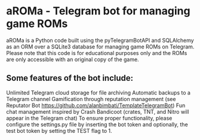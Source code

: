 # aROMa - Telegram bot for managing game ROMs
aROMa is a Python code built using the pyTelegramBotAPI and SQLAlchemy as an ORM over a SQLite3 database for managing game ROMs on Telegram. Please note that this code is for educational purposes only and the ROMs are only accessible with an original copy of the game.

## Some features of the bot include:

Unlimited Telegram cloud storage for file archiving
Automatic backups to a Telegram channel
Gamification through reputation management (see Reputator Bot https://github.com/alanbimbati/TemplateTelegramBot)
Fun chat management inspired by Crash Bandicoot (crates, TNT, and Nitro will appear in the Telegram chat)
To ensure proper functionality, please configure the settings.py file by inserting the bot token and optionally, the test bot token by setting the TEST flag to 1.

